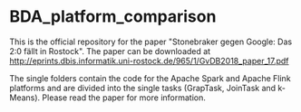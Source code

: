 # BDA_platform_comparison
This is the official repository for the paper "Stonebraker gegen Google: Das 2:0 fällt in Rostock".
The paper can be downloaded at http://eprints.dbis.informatik.uni-rostock.de/965/1/GvDB2018_paper_17.pdf

The single folders contain the code for the Apache Spark and Apache Flink platforms and are divided into the single tasks (GrapTask, JoinTask and k-Means). Please read the paper for more information.

